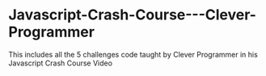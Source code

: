 # Javascript-Crash-Course---Clever-Programmer
This includes all the 5 challenges code taught by Clever Programmer in his Javascript Crash Course Video

